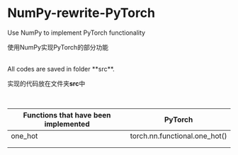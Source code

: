 # NumPy-rewrite-PyTorch

Use NumPy to implement PyTorch functionality

使用NumPy实现PyTorch的部分功能

<br>
All codes are saved in folder **src**.

实现的代码放在文件夹**src**中

<br>

| Functions that have been implemented | PyTorch                       |
| ------------------------------------ | ----------------------------- |
| one_hot                              | torch.nn.functional.one_hot() |
|                                      |                               |
|                                      |                               |

